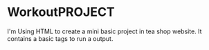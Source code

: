 # WorkoutPROJECT
I'm Using HTML to create a mini basic project in tea shop website. It contains a basic tags to run a output.

